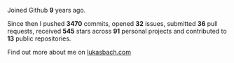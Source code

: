 Joined Github **9** years ago.

Since then I pushed **3470** commits, opened **32** issues, submitted **36** pull requests, received **545** stars across **91** personal projects and contributed to **13** public repositories.

Find out more about me on [lukasbach.com](https://lukasbach.com)
